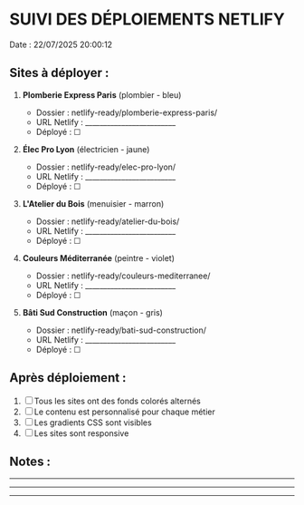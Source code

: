 # SUIVI DES DÉPLOIEMENTS NETLIFY

Date : 22/07/2025 20:00:12

## Sites à déployer :


1. **Plomberie Express Paris** (plombier - bleu)
   - Dossier : netlify-ready/plomberie-express-paris/
   - URL Netlify : _________________________
   - Déployé : ☐

2. **Élec Pro Lyon** (électricien - jaune)
   - Dossier : netlify-ready/elec-pro-lyon/
   - URL Netlify : _________________________
   - Déployé : ☐

3. **L'Atelier du Bois** (menuisier - marron)
   - Dossier : netlify-ready/atelier-du-bois/
   - URL Netlify : _________________________
   - Déployé : ☐

4. **Couleurs Méditerranée** (peintre - violet)
   - Dossier : netlify-ready/couleurs-mediterranee/
   - URL Netlify : _________________________
   - Déployé : ☐

5. **Bâti Sud Construction** (maçon - gris)
   - Dossier : netlify-ready/bati-sud-construction/
   - URL Netlify : _________________________
   - Déployé : ☐


## Après déploiement :

1. ☐ Tous les sites ont des fonds colorés alternés
2. ☐ Le contenu est personnalisé pour chaque métier
3. ☐ Les gradients CSS sont visibles
4. ☐ Les sites sont responsive

## Notes :
_____________________________________________
_____________________________________________
_____________________________________________

